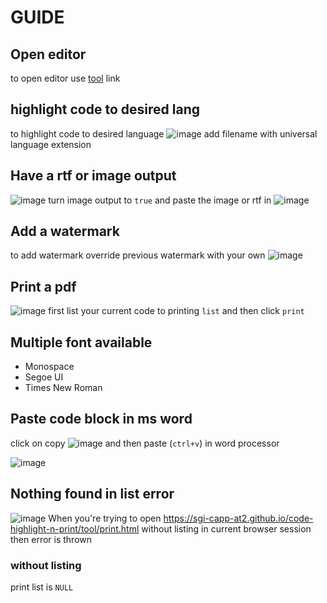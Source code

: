 # GUIDE
## Open editor
to open editor use [tool](https://sgi-capp-at2.github.io/code-highlight-n-print/tool/) link
## highlight code to desired lang
to highlight code to desired language ![image](https://user-images.githubusercontent.com/77089227/188265999-6e1021cd-5d6f-4353-9bf0-24a7e3b053a3.png)
add filename with universal language extension
## Have a rtf or image output
![image](https://user-images.githubusercontent.com/77089227/188266027-117de1bf-3f46-45df-95ce-9957b6390c5e.png)
turn image output to `true` and paste the image or rtf in ![image](https://user-images.githubusercontent.com/77089227/188266044-89e2e108-e656-40d3-9eb1-ddf2c4e0ee05.png)
## Add a watermark
to add watermark override previous watermark with your own ![image](https://user-images.githubusercontent.com/77089227/188266067-5da31d0c-19fa-49f1-9970-6dd8a4474666.png)
## Print a pdf 
![image](https://user-images.githubusercontent.com/77089227/188266091-bd60176e-fa49-498b-b7f4-356e437a10f7.png)
first list your current code to printing `list` and then click `print` 
## Multiple font available 
- Monospace 
- Segoe UI 
- Times New Roman 

## Paste code block in ms word
click on copy ![image](https://user-images.githubusercontent.com/77089227/188266163-d6063f02-dd89-47f9-881b-f8ca4a1aced8.png) and then paste (`ctrl+v`) in word processor

![image](https://user-images.githubusercontent.com/77089227/188266202-aa28c01a-0d88-46ec-ba5a-7719cdb9e15f.png)

## Nothing found in list error
![image](https://user-images.githubusercontent.com/77089227/188266375-00e5fde0-4be9-4e07-ba3d-86c2e595f162.png)
When you're trying to open https://sgi-capp-at2.github.io/code-highlight-n-print/tool/print.html without listing in current browser session then error is thrown
### without listing
print list is `NULL`
